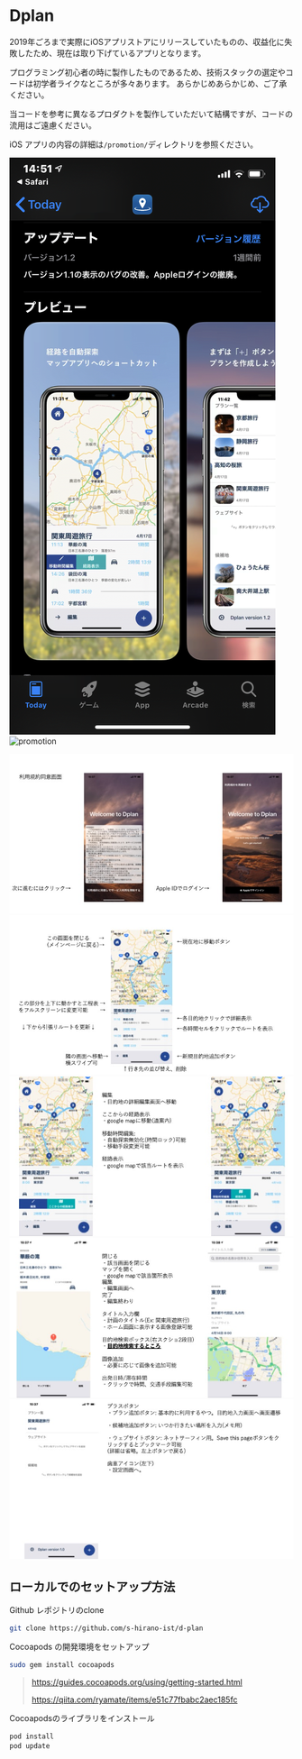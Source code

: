 # Dplan

2019年ごろまで実際にiOSアプリストアにリリースしていたものの、収益化に失敗したため、現在は取り下げているアプリとなります。

プログラミング初心者の時に製作したものであるため、技術スタックの選定やコードは初学者ライクなところが多々あります。
あらかじめあらかじめ、ご了承ください。

当コードを参考に異なるプロダクトを製作していただいて結構ですが、コードの流用はご遠慮ください。

iOS アプリの内容の詳細は`/promotion/`ディレクトリを参照ください。

![iosAPP](/promotion/app_store.png)
![promotion](/promotion/promotion_1.png)

![01](/promotion/review/app_review_1.jpeg)
![02](/promotion/review/app_review_2.jpeg)
![03](/promotion/review/app_review_3.jpeg)
![04](/promotion/review/app_review_4.jpeg)
![05](/promotion/review/app_review_5.jpeg)

## ローカルでのセットアップ方法

Github レポジトリのclone

```bash
git clone https://github.com/s-hirano-ist/d-plan
```

Cocoapods の開発環境をセットアップ

```bash
sudo gem install cocoapods
```

> https://guides.cocoapods.org/using/getting-started.html
>
> https://qiita.com/ryamate/items/e51c77fbabc2aec185fc

Cocoapodsのライブラリをインストール

```bash
pod install
pod update
```
